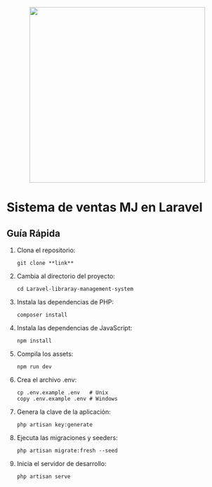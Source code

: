 <p align="center"><a href="https://laravel.com" target="_blank"><img src="https://raw.githubusercontent.com/laravel/art/master/logo-lockup/5%20SVG/2%20CMYK/1%20Full%20Color/laravel-logolockup-cmyk-red.svg" width="400"></a></p>


# Sistema de ventas MJ en Laravel

## Guía Rápida

1. Clona el repositorio:
	```
	git clone **link**
	```

2. Cambia al directorio del proyecto:
	```
	cd Laravel-libraray-management-system
	```

3. Instala las dependencias de PHP:
	```
	composer install
	```

4. Instala las dependencias de JavaScript:
	```
	npm install
	```

5. Compila los assets:
	```
	npm run dev
	```

6. Crea el archivo .env:
	```
	cp .env.example .env   # Unix
	copy .env.example .env # Windows
	```

7. Genera la clave de la aplicación:
	```
	php artisan key:generate
	```

8. Ejecuta las migraciones y seeders:
	```
	php artisan migrate:fresh --seed
	```

9. Inicia el servidor de desarrollo:
	```
	php artisan serve
	```
